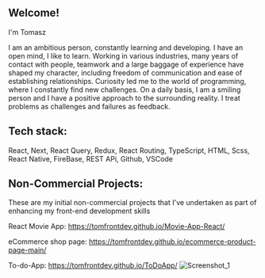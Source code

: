 ## Welcome! 

I'm Tomasz

I am an ambitious person, constantly learning and developing. I have an open mind, I like to learn. Working in various industries, many years of contact with people, teamwork and a large baggage of experience have shaped my character, including freedom of communication and ease of establishing relationships. Curiosity led me to the world of programming, where I constantly find new challenges. On a daily basis, I am a smiling person and I have a positive approach to the surrounding reality. I treat problems as challenges and failures as feedback. 

## Tech stack: 

React, Next, React Query, Redux, React Routing, TypeScript, HTML, Scss, React Native, FireBase, REST APi, Github, VSCode

## Non-Commercial Projects: 

These are my initial non-commercial projects that I've undertaken as part of enhancing my front-end development skills

React Movie App: https://tomfrontdev.github.io/Movie-App-React/

eCommerce shop page: https://tomfrontdev.github.io/ecommerce-product-page-main/

To-do-App: https://tomfrontdev.github.io/ToDoApp/
![Screenshot_1](https://github.com/tomfrontdev/tomfrontdev/assets/104151413/7b7ca95a-3413-41dd-984d-c394438e113a)
